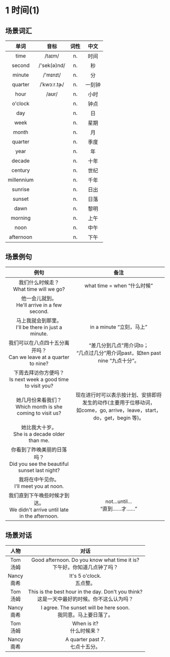 # 1 时间(1)

## 场景词汇

|    单词    |    音标     | 词性 |  中文  |
| :--------: | :---------: | :--: | :----: |
|    time    |   /taɪm/    |  n.  |  时间  |
|   second   | /'sek(ə)nd/ |  n.  |   秒   |
|   minute   |  /'mɪnɪt/   |  n.  |   分   |
|  quarter   | /ˈkwɔːr.t̬ɚ/ |  n.  | 一刻钟 |
|    hour    |    /aʊr/    |  n.  |  小时  |
|  o'clock   |             |  n.  |  钟点  |
|    day     |             |  n.  |   日   |
|    week    |             |  n.  |  星期  |
|   month    |             |  n.  |   月   |
|  quarter   |             |  n.  |  季度  |
|    year    |             |  n.  |   年   |
|   decade   |             |  n.  |  十年  |
|  century   |             |  n.  |  世纪  |
| millennium |             |  n.  |  千年  |
|  sunrise   |             |  n.  |  日出  |
|   sunset   |             |  n.  |  日落  |
|    dawn    |             |  n.  |  黎明  |
|  morning   |             |  n.  |  上午  |
|    noon    |             |  n.  |  中午  |
| afternoon  |             |  n.  |  下午  |

## 场景例句

|                             例句                             |                             备注                             |
| :----------------------------------------------------------: | :----------------------------------------------------------: |
|         我们什么时候走？<br />What time will we go?          |                 what time = when “什么时候”                  |
|      他一会儿就到。<br />He'll arrive in a few second.       |                                                              |
|   马上我就会到那里。<br />I'll be there in just a minute.    |                   in a minute “立刻，马上”                   |
| 我们可以在八点四十五分离开吗？<br />Can we leave at a quarter to nine? | “差几分到几点”用介词to；<br />“几点过几分”用介词past，如ten past nine “九点十分”。 |
| 下周去拜访你方便吗？<br />Is next week a good time to visit you? |                                                              |
| 她几月份来看我们？<br />Which month is she coming to visit us? | 现在进行时可以表示按计划、安排即将发生的动作(主要用于位移动词，<br />如come，go, arrive，leave，start，do，get，begin 等)。 |
|      她比我大十岁。<br />She is a decade older than me.      |                                                              |
| 你看到了昨晚美丽的日落吗？<br />Did you see the beautiful sunset last night? |                                                              |
|         我将在中午见你。<br />I'll meet you at noon.         |                                                              |
| 我们直到下午晚些时候才到达。<br />We didn't arrive until late in the afternoon. |                not…until… <br />“直到……才……”                 |

## 场景对话

|      人物       |                             对话                             |
| :-------------: | :----------------------------------------------------------: |
|  Tom<br />汤姆  | Good afternoon. Do you know what time it is?<br />下午好。你知道几点钟了吗？ |
| Nancy<br />南希 |                It's 5 o'clock.<br />五点整。                 |
|  Tom<br />汤姆  | This is the best hour in the day. Don't you think?<br />这是一天中最好的时候。你不这么认为吗？ |
| Nancy<br />南希 | I agree. The sunset will be here soon.<br />我同意。马上要日落了。 |
|  Tom<br />汤姆  |                When is it?<br />什么时候来？                 |
| Nancy<br />南希 |             A quarter past 7.<br />七点十五分。              |